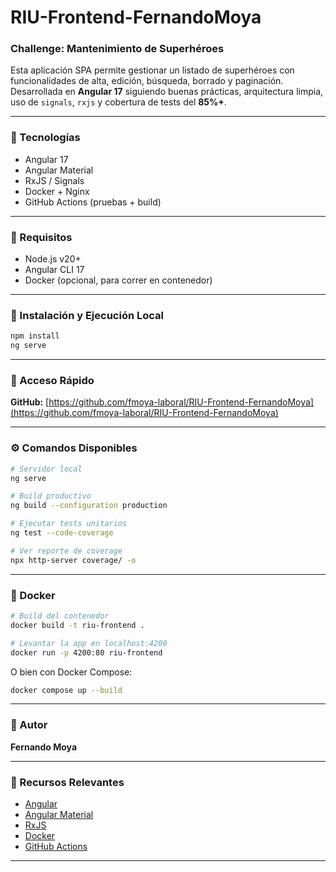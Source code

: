 # RIU-Frontend-FernandoMoya

### Challenge: Mantenimiento de Superhéroes

Esta aplicación SPA permite gestionar un listado de superhéroes con funcionalidades de alta, edición, búsqueda, borrado y paginación. Desarrollada en **Angular 17** siguiendo buenas prácticas, arquitectura limpia, uso de `signals`, `rxjs` y cobertura de tests del **85%+**.

---

### 🚀 Tecnologías
- Angular 17
- Angular Material
- RxJS / Signals
- Docker + Nginx
- GitHub Actions (pruebas + build)

---

### 📅 Requisitos
- Node.js v20+
- Angular CLI 17
- Docker (opcional, para correr en contenedor)

---

### 🔧 Instalación y Ejecución Local
```bash
npm install
ng serve
```

---

### 👀 Acceso Rápido
**GitHub:** [https://github.com/fmoya-laboral/RIU-Frontend-FernandoMoya](https://github.com/fmoya-laboral/RIU-Frontend-FernandoMoya)

---

### ⚙️ Comandos Disponibles
```bash
# Servidor local
ng serve

# Build productivo
ng build --configuration production

# Ejecutar tests unitarios
ng test --code-coverage

# Ver reporte de coverage
npx http-server coverage/ -o
```

---

### 🚧 Docker
```bash
# Build del contenedor
docker build -t riu-frontend .

# Levantar la app en localhost:4200
docker run -p 4200:80 riu-frontend
```

O bien con Docker Compose:
```bash
docker compose up --build
```

---

### 🌟 Autor
**Fernando Moya**

---

### 🔗 Recursos Relevantes
- [Angular](https://angular.io/)
- [Angular Material](https://material.angular.io/)
- [RxJS](https://rxjs.dev/)
- [Docker](https://docs.docker.com/)
- [GitHub Actions](https://docs.github.com/en/actions)

---
